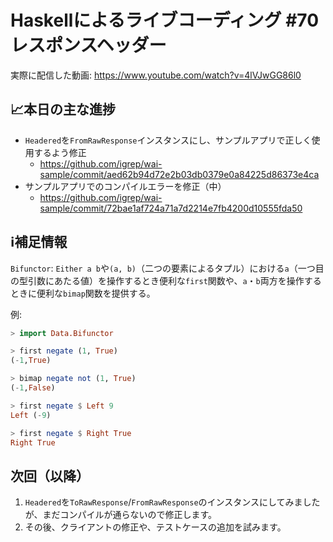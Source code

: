# Haskellによるライブコーディング #70 レスポンスヘッダー

実際に配信した動画: <https://www.youtube.com/watch?v=4lVJwGG86l0>

## 📈本日の主な進捗

- `Headered`を`FromRawResponse`インスタンスにし、サンプルアプリで正しく使用するよう修正
    - <https://github.com/igrep/wai-sample/commit/aed62b94d72e2b03db0379e0a84225d86373e4ca>
- サンプルアプリでのコンパイルエラーを修正（中）
    - <https://github.com/igrep/wai-sample/commit/72bae1af724a71a7d2214e7fb4200d10555fda50>

## ℹ️補足情報

`Bifunctor`: `Either a b`や`(a, b)`（二つの要素によるタプル）における`a`（一つ目の型引数にあたる値）を操作するとき便利な`first`関数や、`a`・`b`両方を操作するときに便利な`bimap`関数を提供する。

例:

```haskell
> import Data.Bifunctor

> first negate (1, True)
(-1,True)

> bimap negate not (1, True)
(-1,False)

> first negate $ Left 9
Left (-9)

> first negate $ Right True
Right True
```

## 次回（以降）

1. `Headered`を`ToRawResponse`/`FromRawResponse`のインスタンスにしてみましたが、まだコンパイルが通らないので修正します。
1. その後、クライアントの修正や、テストケースの追加を試みます。
